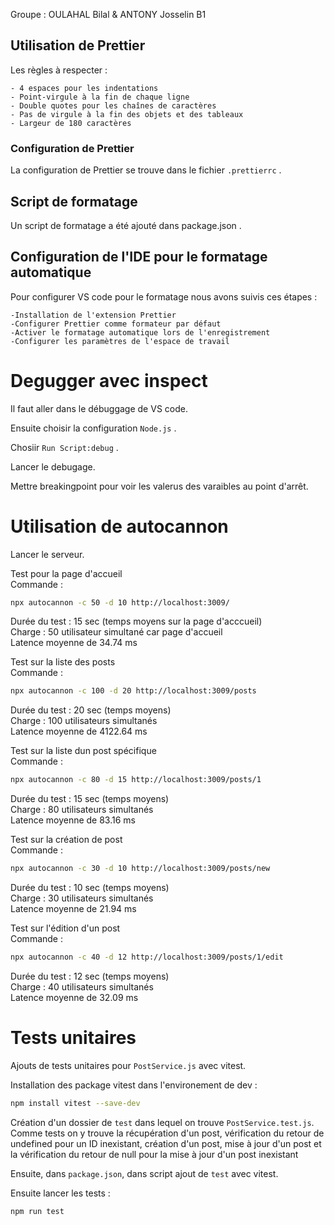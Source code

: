 Groupe : OULAHAL Bilal & ANTONY Josselin B1

## Utilisation de Prettier

Les règles à respecter :

    - 4 espaces pour les indentations
    - Point-virgule à la fin de chaque ligne
    - Double quotes pour les chaînes de caractères
    - Pas de virgule à la fin des objets et des tableaux
    - Largeur de 180 caractères

### Configuration de Prettier

La configuration de Prettier se trouve dans le fichier `.prettierrc` .

## Script de formatage

Un script de formatage a été ajouté dans package.json .

## Configuration de l'IDE pour le formatage automatique

Pour configurer VS code pour le formatage nous avons suivis ces étapes :

    -Installation de l'extension Prettier
    -Configurer Prettier comme formateur par défaut
    -Activer le formatage automatique lors de l'enregistrement
    -Configurer les paramètres de l'espace de travail

# Degugger avec inspect

Il faut aller dans le débuggage de VS code.

Ensuite choisir la configuration `Node.js` .

Chosiir `Run Script:debug` .

Lancer le debugage.

Mettre breakingpoint pour voir les valerus des varaibles au point d'arrêt.

# Utilisation de autocannon

Lancer le serveur.

Test pour la page d'accueil  
Commande :

```sh
npx autocannon -c 50 -d 10 http://localhost:3009/
```

Durée du test : 15 sec (temps moyens sur la page d'acccueil)  
Charge : 50 utilisateur simultané car page d'accueil  
Latence moyenne de 34.74 ms

Test sur la liste des posts  
Commande :

```sh
npx autocannon -c 100 -d 20 http://localhost:3009/posts
```

Durée du test : 20 sec (temps moyens)  
Charge : 100 utilisateurs simultanés  
Latence moyenne de 4122.64 ms

Test sur la liste dun post spécifique  
Commande :

```sh
npx autocannon -c 80 -d 15 http://localhost:3009/posts/1
```

Durée du test : 15 sec (temps moyens)  
Charge : 80 utilisateurs simultanés  
Latence moyenne de 83.16 ms

Test sur la création de post  
Commande :

```sh
npx autocannon -c 30 -d 10 http://localhost:3009/posts/new
```

Durée du test : 10 sec (temps moyens)  
Charge : 30 utilisateurs simultanés  
Latence moyenne de 21.94 ms

Test sur l'édition d'un post  
Commande :

```sh
npx autocannon -c 40 -d 12 http://localhost:3009/posts/1/edit
```

Durée du test : 12 sec (temps moyens)  
Charge : 40 utilisateurs simultanés  
Latence moyenne de 32.09 ms

# Tests unitaires

Ajouts de tests unitaires pour `PostService.js` avec vitest.

Installation des package vitest dans l'environement de dev :

```sh
npm install vitest --save-dev
```

Création d'un dossier de `test` dans lequel on trouve `PostService.test.js`. Comme tests on y trouve la récupération d'un post, vérification du retour de undefined pour un ID inexistant, création d'un post, mise à jour d'un post et la vérification du retour de null pour la mise à jour d'un post inexistant

Ensuite, dans `package.json`, dans script ajout de `test` avec vitest.

Ensuite lancer les tests :

```sh
npm run test
```
